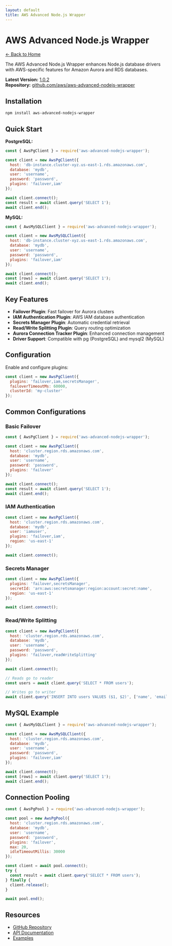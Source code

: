```yaml
---
layout: default
title: AWS Advanced Node.js Wrapper
---
```


# AWS Advanced Node.js Wrapper

[← Back to Home](/)

The AWS Advanced Node.js Wrapper enhances Node.js database drivers with AWS-specific features for Amazon Aurora and RDS databases.

**Latest Version:** [1.0.2](https://github.com/aws/aws-advanced-nodejs-wrapper/releases/tag/1.0.2)  
**Repository:** [github.com/aws/aws-advanced-nodejs-wrapper](https://github.com/aws/aws-advanced-nodejs-wrapper)

## Installation

```bash
npm install aws-advanced-nodejs-wrapper
```

## Quick Start

**PostgreSQL:**
```javascript
const { AwsPgClient } = require('aws-advanced-nodejs-wrapper');

const client = new AwsPgClient({
  host: 'db-instance.cluster-xyz.us-east-1.rds.amazonaws.com',
  database: 'mydb',
  user: 'username',
  password: 'password',
  plugins: 'failover,iam'
});

await client.connect();
const result = await client.query('SELECT 1');
await client.end();
```

**MySQL:**
```javascript
const { AwsMySQLClient } = require('aws-advanced-nodejs-wrapper');

const client = new AwsMySQLClient({
  host: 'db-instance.cluster-xyz.us-east-1.rds.amazonaws.com',
  database: 'mydb',
  user: 'username',
  password: 'password',
  plugins: 'failover,iam'
});

await client.connect();
const [rows] = await client.query('SELECT 1');
await client.end();
```

## Key Features

- **Failover Plugin**: Fast failover for Aurora clusters
- **IAM Authentication Plugin**: AWS IAM database authentication
- **Secrets Manager Plugin**: Automatic credential retrieval
- **Read/Write Splitting Plugin**: Query routing optimization
- **Aurora Connection Tracker Plugin**: Enhanced connection management
- **Driver Support**: Compatible with pg (PostgreSQL) and mysql2 (MySQL)

## Configuration

Enable and configure plugins:

```javascript
const client = new AwsPgClient({
  plugins: 'failover,iam,secretsManager',
  failoverTimeoutMs: 60000,
  clusterId: 'my-cluster'
});
```

## Common Configurations

### Basic Failover

```javascript
const { AwsPgClient } = require('aws-advanced-nodejs-wrapper');

const client = new AwsPgClient({
  host: 'cluster.region.rds.amazonaws.com',
  database: 'mydb',
  user: 'username',
  password: 'password',
  plugins: 'failover'
});

await client.connect();
const result = await client.query('SELECT 1');
await client.end();
```

### IAM Authentication

```javascript
const client = new AwsPgClient({
  host: 'cluster.region.rds.amazonaws.com',
  database: 'mydb',
  user: 'iamuser',
  plugins: 'failover,iam',
  region: 'us-east-1'
});

await client.connect();
```

### Secrets Manager

```javascript
const client = new AwsPgClient({
  plugins: 'failover,secretsManager',
  secretId: 'arn:aws:secretsmanager:region:account:secret:name',
  region: 'us-east-1'
});

await client.connect();
```

### Read/Write Splitting

```javascript
const client = new AwsPgClient({
  host: 'cluster.region.rds.amazonaws.com',
  database: 'mydb',
  user: 'username',
  password: 'password',
  plugins: 'failover,readWriteSplitting'
});

await client.connect();

// Reads go to reader
const users = await client.query('SELECT * FROM users');

// Writes go to writer
await client.query('INSERT INTO users VALUES ($1, $2)', ['name', 'email']);
```

## MySQL Example

```javascript
const { AwsMySQLClient } = require('aws-advanced-nodejs-wrapper');

const client = new AwsMySQLClient({
  host: 'cluster.region.rds.amazonaws.com',
  database: 'mydb',
  user: 'username',
  password: 'password',
  plugins: 'failover,iam'
});

await client.connect();
const [rows] = await client.query('SELECT 1');
await client.end();
```

## Connection Pooling

```javascript
const { AwsPgPool } = require('aws-advanced-nodejs-wrapper');

const pool = new AwsPgPool({
  host: 'cluster.region.rds.amazonaws.com',
  database: 'mydb',
  user: 'username',
  password: 'password',
  plugins: 'failover',
  max: 20,
  idleTimeoutMillis: 30000
});

const client = await pool.connect();
try {
  const result = await client.query('SELECT * FROM users');
} finally {
  client.release();
}

await pool.end();
```

## Resources

- [GitHub Repository](https://github.com/aws/aws-advanced-nodejs-wrapper)
- [API Documentation](https://github.com/aws/aws-advanced-nodejs-wrapper/tree/main/docs)
- [Examples](https://github.com/aws/aws-advanced-nodejs-wrapper/tree/main/examples)
